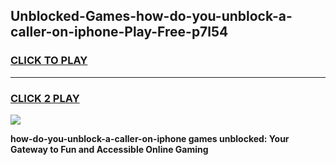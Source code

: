 
## Unblocked-Games-how-do-you-unblock-a-caller-on-iphone-Play-Free-p7l54
<h3>
<a href="https://premium76.site?title=how-do-you-unblock-a-caller-on-iphone&ref=10A">CLICK TO PLAY</a></h3>
<hr>

<h3>
<a href="https://premium76.site?title=how-do-you-unblock-a-caller-on-iphone&ref=10A">CLICK 2 PLAY</a>
  
</h3>

<a href="https://premium76.site?title=how-do-you-unblock-a-caller-on-iphone&ref=10A"><img src="https://clearcache.store/games.png"></a>


**how-do-you-unblock-a-caller-on-iphone games unblocked: Your Gateway to Fun and Accessible Online Gaming**
